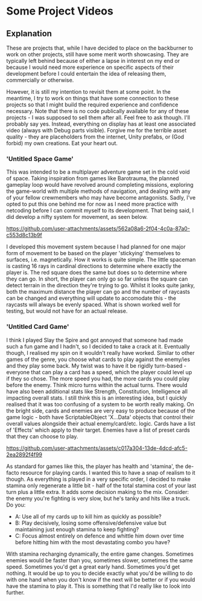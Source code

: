 # Some Project Videos

## Explanation
These are projects that, while I have decided to place on the backburner to work on other projects, still have some merit worth showcasing. They are typically left behind because of either a lapse in interest on my end or because I would need more experience on specific aspects of their development before I could entertain the idea of releasing them, commercially or otherwise. 

However, it is still my intention to revisit them at some point. In the meantime, I try to work on things that have some connection to these projects so that I might build the required experience and confidence necessary. Note that there is no code publically available for any of these projects - I was supposed to sell them after all. Feel free to ask though. I'll probably say yes. Instead, everything on display has at least one associated video (always with Debug parts visible). Forgive me for the terrible asset quality - they are placeholders from the internet, Unity prefabs, or (God forbid) my own creations. Eat your heart out.


### 'Untitled Space Game'
This was intended to be a multiplayer adventure game set in the cold void of space. Taking inspiration from games like Barotrauma, the planned gameplay loop would have revolved around completing missions, exploring the game-world with multiple methods of navigation, and dealing with any of your fellow crewmembers who may have become antagonists. Sadly, I've opted to put this one behind me for now as I need more practice with netcoding before I can commit myself to its development. That being said, I did develop a nifty system for movement, as seen below. 

https://github.com/user-attachments/assets/562a08a6-2f04-4c0a-87a0-c553d8c13b9f

I developed this movement system because I had planned for one major form of movement to be based on the player 'stickying' themselves to surfaces, i.e. magnetically. How it works is quite simple. The little spaceman is casting 16 rays in cardinal directions to determine where exactly the player is. The red square does the same but does so to determine where they can go. In short, the player can only go so far unless the square can detect terrain in the direction they're trying to go. Whilst it looks quite janky, both the maximum distance the player can go and the number of raycasts can be changed and everything will update to accomodate this - the raycasts will always be evenly spaced. What is shown worked well for testing, but would not have for an actual release.

### 'Untitled Card Game'
I think I played Slay the Spire and got annoyed that someone had made such a fun game and I hadn't, so I decided to take a crack at it. Eventually though, I realised my spin on it wouldn't really have worked. Similar to other games of the genre, you choose what cards to play against the enemy/ies and they play some back. My twist was to have it be rigidly turn-based - everyone that can play a card has a speed, which the player could level up if they so chose. The more speed you had, the more cards you could play before the enemy. Think micro turns within the actual turns. There would have also been additional stats like Strength, Constitution, Intelligence all impacting overall stats. I still think this is an interesting idea, but I quickly realised that it was too confusing of a system to be worth really making. On the bright side, cards and enemies are very easy to produce because of the game logic - both have ScriptableObject 'X...Data' objects that control their overall values alongside their actual enemy/card/etc. logic. Cards have a list of 'Effects' which apply to their target. Enemies have a list of preset cards that they can choose to play. 

https://github.com/user-attachments/assets/c017a304-13de-4dcd-afc5-2ea2892f4f99

As standard for games like this, the player has health and 'stamina', the de-facto resource for playing cards. I wanted this to have a snap of realism to it though. As everything is played in a very specific order, I decided to make stamina only regenerate a little bit - half of the total stamina cost of your last turn plus a little extra. It adds some decision making to the mix. Consider: the enemy you're fighting is very slow, but he's tanky and hits like a truck. Do you:
- A: Use all of my cards up to kill him as quickly as possible?
- B: Play decisively, losing some offensive/defensive value but maintaining just enough stamina to keep fighting?
- C: Focus almost entirely on defence and whittle him down over time before hitting him with the most devastating combo you have?

With stamina recharging dynamically, the entire game changes. Sometimes enemies would be faster than you, sometimes slower, sometimes the same speed. Sometimes you'd get a great early hand. Sometimes you'd get nothing. It would be up to you to decide exactly what you'd be willing to do with one hand when you don't know if the next will be better or if you would have the stamina to play it. This is something that I'd really like to look into further.

